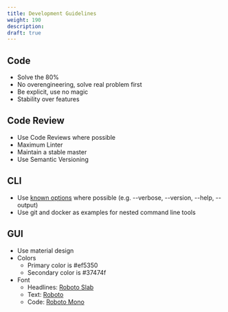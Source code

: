 ```yaml
---
title: Development Guidelines
weight: 190
description:
draft: true
---
```


## Code

- Solve the 80%
- No overengineering, solve real problem first
- Be explicit, use no magic
- Stability over features

## Code Review

- Use Code Reviews where possible
- Maximum Linter
- Maintain a stable master
- Use Semantic Versioning

## CLI

- Use [known options](https://www.gnu.org/prep/standards/html_node/Option-Table.html#Option-Table) 
    where possible (e.g. --verbose, --version, --help, --output)
- Use git and docker as examples for nested command line tools

## GUI

- Use material design
- Colors
  - Primary color is #ef5350
  - Secondary color is #37474f
- Font
  - Headlines: [Roboto Slab](https://fonts.google.com/specimen/Roboto+Slab)
  - Text: [Roboto](https://fonts.google.com/specimen/Roboto)
  - Code: [Roboto Mono](https://fonts.google.com/specimen/Roboto+Mono)